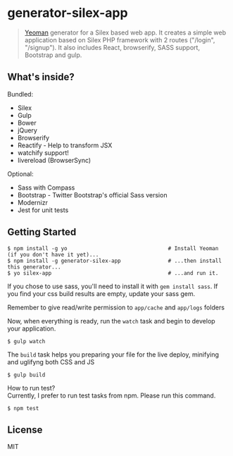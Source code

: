 # generator-silex-app 

> [Yeoman](http://yeoman.io) generator for a Silex based web app. It creates a simple web application based on Silex PHP framework with 2 routes ("/login", "/signup"). It also includes React, browserify, SASS support, Bootstrap and gulp.

## What's inside?

Bundled:

* Silex
* Gulp
* Bower
* jQuery
* Browserify
* Reactify - Help to transform JSX
* watchify support!
* livereload (BrowserSync)

Optional:

* Sass with Compass
* Bootstrap - Twitter Bootstrap's official Sass version
* Modernizr
* Jest for unit tests

## Getting Started

```
$ npm install -g yo                                # Install Yeoman (if you don't have it yet)...
$ npm install -g generator-silex-app               # ...then install this generator...
$ yo silex-app                                     # ...and run it.
```

If you chose to use sass, you'll need to install it with `gem install sass`.
If you find your css build results are empty, update your sass gem.

Remember to give read/write permission to `app/cache` and `app/logs` folders

Now, when everything is ready, run the `watch` task and begin to develop your application.
```
$ gulp watch
```

The `build` task helps you preparing your file for the live deploy, minifying and uglifyng both CSS and JS

```
$ gulp build
```

How to run test?  
Currently, I prefer to run test tasks from npm. Please run this command.
```
$ npm test
```

## License

MIT
